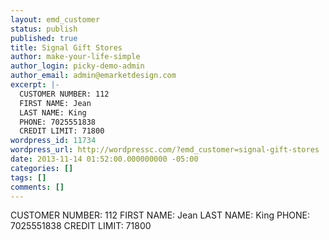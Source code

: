 ```yaml
---
layout: emd_customer
status: publish
published: true
title: Signal Gift Stores
author: make-your-life-simple
author_login: picky-demo-admin
author_email: admin@emarketdesign.com
excerpt: |-
  CUSTOMER NUMBER: 112
  FIRST NAME: Jean
  LAST NAME: King
  PHONE: 7025551838
  CREDIT LIMIT: 71800
wordpress_id: 11734
wordpress_url: http://wordpressc.com/?emd_customer=signal-gift-stores
date: 2013-11-14 01:52:00.000000000 -05:00
categories: []
tags: []
comments: []
---
```

CUSTOMER NUMBER: 112
FIRST NAME: Jean
LAST NAME: King
PHONE: 7025551838
CREDIT LIMIT: 71800
